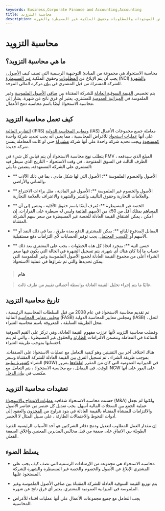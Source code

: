 ```yaml
---
keywords: Business,Corporate Finance and Accounting,Accounting
title: محاسبة التزويد
description: محاسبة الاستحواذ هي مجموعة من المبادئ التوجيهية الرسمية بشأن إعداد التقارير عن الموجودات والمطلوبات وحقوق الملكية غير المسيطرة والشهرة.
---
```


# محاسبة التزويد
## ما هي محاسبة التزويد؟

محاسبة الاستحواذ هي مجموعة من المبادئ التوجيهية الرسمية التي تصف كيف [الأصول ،](/asset) يجب أن يتم الإبلاغ عن [المطلوبات](/liability) وحقوق الملكية [غير المسيطرة](/noncontrolling_interest) (NCI) [والشهرة](/goodwill) للشركة المشتراة من قبل المشتري في [بيان](/consolidatedfinancialstatement) مركزه المالي الموحد.

يتم تخصيص [القيمة السوقية العادلة](/fairmarketvalue) للشركة المقتناة بين [صافي](/nettangibleassets) [الأصول الملموسة](/intangibleasset) وغير الملموسة في [الميزانية العمومية](/balancesheet) للمشتري. يعتبر أي فرق ناتج عن شهرة. يشار إلى محاسبة الاستحواذ أيضًا باسم محاسبة دمج الأعمال.

## كيف تعمل محاسبة التزويد

[التقارير المالية](/ifrs) (IFRS) [ومعايير المحاسبة الدولية](/ias) (IAS) معاملة جميع مجموعات الأعمال على أنها [عمليات استحواذ](/acquisition) للأغراض المحاسبية ، مما يعني أنه يجب تحديد شركة واحدة [كمستحوذ](/acquirer) ويجب تحديد شركة واحدة على أنها شركة [مشتراة](/acquiree) حتى لو كانت المعاملة ينشئ شركة جديدة.

يتطلب نهج محاسبة الاستحواذ أن يتم قياس كل شيء في FMV ، المبلغ الذي سيدفعه الطرف الثالث في السوق المفتوحة ، في وقت الاستحواذ - التاريخ الذي سيطر فيه المشتري على الشركة المستهدفة. يتضمن ما يلي:

- ** الأصول والخصوم الملموسة **: الأصول التي لها شكل مادي ، بما في ذلك الآلات والمباني والأراضي.

- ** الأصول والخصوم غير الملموسة **: الأصول غير المادية ، مثل براءات الاختراع والعلامات التجارية وحقوق التأليف والنشر والشهرة والاعتراف بالعلامة التجارية.

- ** الحصة غير المسيطرة **: تُعرف أيضًا باسم حقوق الأقلية ، وتشير إلى أن [المساهم](/shareholder) يمتلك أقل من 50٪ من [الأسهم القائمة](/outstandingshares) وليس له سيطرة على القرارات. إن أمكن ، يمكن اشتقاق القيمة العادلة للحصة غير المسيطرة من سعر سهم الشركة المقتناة.

- ** المقابل المدفوع للبائع **: يمكن للمشتري الدفع بعدة طرق ، بما في ذلك النقد أو الأسهم أو [الكسب المحتمل](/earnout). يجب توفير الحسابات لأي التزامات دفع مستقبلية.

- ** حسن النية **: بمجرد اتخاذ كل هذه الخطوات ، يجب على المشتري بعد ذلك حساب ما إذا كان هناك أي شهرة. يتم تسجيل الشهرة في الحالة التي يكون فيها سعر الشراء أعلى من مجموع القيمة العادلة لجميع الأصول الملموسة وغير الملموسة التي يمكن تحديدها والتي تم شراؤها في عملية الاستحواذ.

> ### هام

> غالبًا ما يتم إجراء تحليل القيمة العادلة بواسطة أخصائي تقييم من طرف ثالث.

>

## تاريخ محاسبة التزويد

تم تقديم محاسبة الاستحواذ في عام 2008 من قبل السلطات المحاسبية الرئيسية ، [مجلس معايير المحاسبة](/fasb) المالية (FASB) ومجلس معايير المحاسبة الدولية (IASB) ، لتحل محل الطريقة السابقة ، المعروفة باسم محاسبة الشراء.

وفضلت محاسبة التزويد لأنها عززت مفهوم القيمة العادلة. وهي تركز على القيم السوقية السائدة في المعاملة وتتضمن الالتزامات [الطارئة](/contingency) والحقوق غير المسيطرة ، والتي لم يتم احتسابها بموجب طريقة الشراء.

هناك اختلاف آخر بين التقنيتين وهو كيفية التعامل مع عمليات الاستحواذ على الصفقات. بموجب طريقة الشراء ، تم تسجيل الفرق بين القيمة العادلة للشركة المقتناة وسعر الشراء [كشهرة سلبية](/negativegoodwill) (NGW) في الميزانية العمومية التي كان من المقرر [إطفاءها](/amortization) بمرور الوقت. في المقابل ، مع محاسبة الاستحواذ ، يتم التعامل مع NGW على الفور على أنها مكسب في [بيان الدخل](/incomestatement).

## تعقيدات محاسبة التزويد

حسنت محاسبة الاستحواذ شفافية [عمليات الاندماج والاستحواذ](/mergersandacquisitions) (M&A) ولكنها لم تجعل عملية الجمع بين السجلات المالية أسهل. يجب تعديل كل عنصر من عناصر الأصول والالتزامات للمنشأة المقتناة بالقيمة العادلة في بنود تتراوح من [المخزون](/inventory) والعقود إلى أدوات التحوط والاحتمالات الطارئة ، على سبيل المثال لا الحصر.

إن مقدار العمل المطلوب لتعديل ودمج دفاتر الشركتين هو أحد الأسباب الرئيسية للفترة الطويلة بين الاتفاق على صفقة من قبل [مجالس المديرين](/boardofdirectors) [المعنيين](/boardofdirectors) وإغلاق الصفقة الفعلي.

## يسلط الضوء

- محاسبة الاستحواذ هي مجموعة من الإرشادات الرسمية التي تصف كيف يجب على المشتري الإبلاغ عن الأصول والخصوم والحصة غير المسيطرة والشهرة للشركة المستحوذ عليها.

- يتم توزيع القيمة السوقية العادلة للشركة المقتناة بين صافي الأصول الملموسة وغير الملموسة في الميزانية العمومية للمشتري. يعتبر أي فرق ناتج عن شهرة.

- يجب التعامل مع جميع مجموعات الأعمال على أنها عمليات اقتناء للأغراض المحاسبية.

